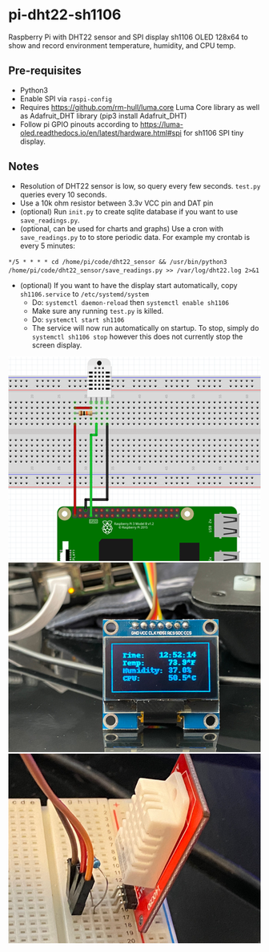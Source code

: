 # pi-dht22-sh1106
Raspberry Pi with DHT22 sensor and SPI display sh1106 OLED 128x64 to show and record environment temperature, humidity, and CPU temp.

## Pre-requisites
- Python3 
- Enable SPI via `raspi-config`
- Requires https://github.com/rm-hull/luma.core Luma Core library as well as Adafruit_DHT library (pip3 install Adafruit_DHT)
- Follow pi GPIO pinouts according to https://luma-oled.readthedocs.io/en/latest/hardware.html#spi for sh1106 SPI tiny display.

## Notes
- Resolution of DHT22 sensor is low, so query every few seconds. `test.py` queries every 10 seconds.
- Use a 10k ohm resistor between 3.3v VCC pin and DAT pin
- (optional) Run `init.py` to create sqlite database if you want to use `save_readings.py`.
- (optional, can be used for charts and graphs) Use a cron with `save_readings.py` to to store periodic data. For example my crontab is every 5 minutes: 

`*/5 * * * * cd /home/pi/code/dht22_sensor && /usr/bin/python3 /home/pi/code/dht22_sensor/save_readings.py >> /var/log/dht22.log 2>&1`

- (optional) If you want to have the display start automatically, copy `sh1106.service` to `/etc/systemd/system` 
  - Do: `systemctl daemon-reload` then `systemctl enable sh1106`
  - Make sure any running `test.py` is killed.
  - Do: `systemctl start sh1106`
  - The service will now run automatically on startup. To stop, simply do `systemctl sh1106 stop` however this does not currently stop the screen display.

![DHT Pins Diagram](/images/DHT_pins1.png)
![sh1106 screen](/images/IMG_8982.JPG)
![DHT22 on breadboard](/images/IMG_9003.JPG)

